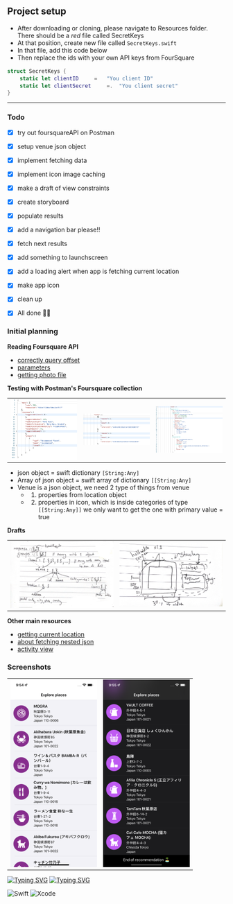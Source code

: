 ## Project setup
- After downloading or cloning, please navigate to Resources folder. There should be a *red* file called SecretKeys
- At that position, create new file called `SecretKeys.swift`
- In that file, add this code below
- Then replace the ids with your own API keys from FourSquare

```swift
struct SecretKeys {
	static let clientID		=   "You client ID"
	static let clientSecret		=.  "You client secret"
}

```


--- 

### Todo
- [x] try out foursquareAPI on Postman
- [x] setup venue json object
- [x] implement fetching data
- [x] implement icon image caching
- [x] make a draft of view constraints
- [x] create storyboard
- [x] populate results
- [x] add a navigation bar please!!
- [x] fetch next results
- [x] add something to launchscreen
- [x] add a loading alert when app is fetching current location
- [x] make app icon
- [x] clean up
- [x] All done 🎉🎉


### Initial planning
**Reading Foursquare API**
- [correctly query offset](https://stackoverflow.com/questions/8526798/foursquare-venue-api-number-of-results-in-a-more-efficient-way)
- [parameters](https://developer.foursquare.com/docs/api-reference/venues/explore/#parameters)
- [getting photo file](https://developer.foursquare.com/docs/api-reference/venues/photos/)

**Testing with Postman's Foursquare collection**
<table>
<tr>
	<td>
		<img src="topshot.png" alt="Top Dictionary" width="300px"><br>
	</td>
	<td>
		<img src="itemsshot.png" alt="Items Dictionary" width="300px"><br>
	</td>
	<td>
		<img src="venueshot.png" alt="Venue Dictionary" width="300px"><br>
	</td>
<tr>
</table>

-  json object = swift dictionary `[String:Any]`
-  Array of json object = swift array of dictionary `[[String:Any]`
-  Venue is a json object, we need 2 type of things from venue
	- 1. properties from location object
	- 2. properties in icon, which is inside categories of type `[[String:Any]]` we only want to get the one with primary value = true


**Drafts**
<table>
<tr>
	<td>
		<img src="draft.jpg" alt="draft" width="350px">
	</td>
	<td>
		<img src="draft2.jpeg" alt="draft2" width="350px">
	</td>
<tr>
</table>

**Other main resources**
- [getting current location]( https://developer.apple.com/documentation/corelocation/getting_the_user_s_location/using_the_significant-change_location_service)
- [about fetching nested json](https://developer.apple.com/swift/blog/?id=37)
- [activity view](https://www.hackingwithswift.com/example-code/uikit/how-to-use-uiactivityindicatorview-to-show-a-spinner-when-work-is-happening)


### Screenshots
<table>
<tr>
	<td>
		<img src="screenshot-light.png" alt="Screenshot-light" width="200px">
	</td>
	<td>
		<img src="screenshot-dark.png" alt="Screenshot-dark" width="200px">
	</td>
</tr>
</table>

[![Typing SVG](https://my-typing-svg-denvercoder1.herokuapp.com?color=%23A5DEF7&multiline=true&lines=Thank+you+for+reading+%F0%9F%99%8F)](https://git.io/typing-svg)
[![Typing SVG](https://my-typing-svg-denvercoder1.herokuapp.com?color=%237BC0F7&multiline=true&lines=Have+a+nice+day!+)](https://git.io/typing-svg)


![Swift](https://img.shields.io/badge/swift-F54A2A?style=for-the-badge&logo=swift&logoColor=white) ![Xcode](https://img.shields.io/badge/Xcode-007ACC?style=for-the-badge&logo=Xcode&logoColor=white)
